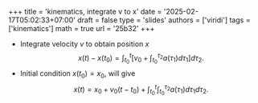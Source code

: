 +++
title = 'kinematics, integrate v to x'
date = '2025-02-17T05:02:33+07:00'
draft = false
type = 'slides'
authors = ['viridi']
tags = ['kinematics']
math = true
url = '25b32'
+++

+ Integrate velocity $v$ to obtain position $x$
$$\tag{F1}
x(t) - x(t_0) = \int_{t_0}^t  \left[ v_0 + \int_{t_0}^{\tau_2} a(\tau_1) d\tau_1 \right] d\tau_2.
$$
+ Initial condition $x(t_0) = x_0$, will give
$$\tag{F2}
x(t) = x_0 + v_0 (t - t_0) +  \int_{t_0}^t \int_{t_0}^{\tau_2} a(\tau_1) d\tau_1 d\tau_2.
$$
